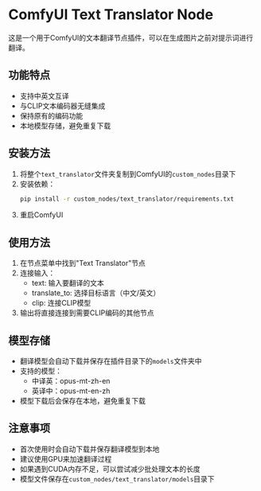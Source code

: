 # ComfyUI Text Translator Node

这是一个用于ComfyUI的文本翻译节点插件，可以在生成图片之前对提示词进行翻译。

## 功能特点

- 支持中英文互译
- 与CLIP文本编码器无缝集成
- 保持原有的编码功能
- 本地模型存储，避免重复下载

## 安装方法

1. 将整个`text_translator`文件夹复制到ComfyUI的`custom_nodes`目录下
2. 安装依赖：
   ```bash
   pip install -r custom_nodes/text_translator/requirements.txt
   ```
3. 重启ComfyUI

## 使用方法

1. 在节点菜单中找到"Text Translator"节点
2. 连接输入：
   - text: 输入要翻译的文本
   - translate_to: 选择目标语言（中文/英文）
   - clip: 连接CLIP模型
3. 输出将直接连接到需要CLIP编码的其他节点

## 模型存储

- 翻译模型会自动下载并保存在插件目录下的`models`文件夹中
- 支持的模型：
  - 中译英：opus-mt-zh-en
  - 英译中：opus-mt-en-zh
- 模型下载后会保存在本地，避免重复下载

## 注意事项

- 首次使用时会自动下载并保存翻译模型到本地
- 建议使用GPU来加速翻译过程
- 如果遇到CUDA内存不足，可以尝试减少批处理文本的长度
- 模型文件保存在`custom_nodes/text_translator/models`目录下
 